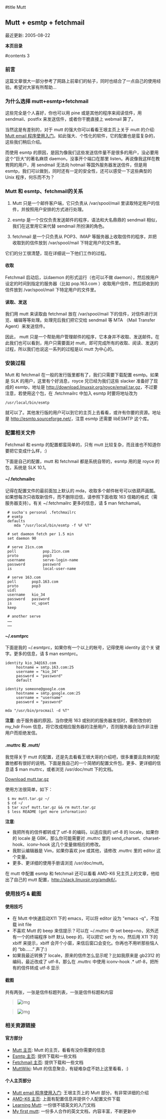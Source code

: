 
#title Mutt

## Mutt + esmtp + fetchmail

最近更新: 2005-08-22

**本页目录**

#contents 3



### 前言

这篇文章很大一部分参考了网路上前辈们的帖子，同时也结合了一点自己的使用经验。希望对大家有所帮助…



### 为什么选择 mutt+esmtp+fetchmail

这些完全是个人喜好，你也可以用 pine 或是其他的程序来阅读信件，用 sendmail、postfix 来发送信件，或者你干脆直接上 webmail 算了。

当然这是有差别的，对于 mutt 的强大你可以看看王垠主页上关于 mutt 的介绍: [Mutt email 程序使用入门](http://learn.tsinghua.edu.cn/homepage/2001315450/mutt_frame.html)。如此强大、个性化的软件，它的配置也是蛮复杂的，这些我们稍后介绍。

而使用 esmtp 的原因，是因为像我们这些发送信件量不是很多的用户，没必要用这个“巨大”的著名麻烦 daemon，没事开个端口在那里 listen。再说像我这样在教育网的用户，用 sendmail 无法向 hotmail 等国外服务器发送信件，但是用 esmtp，我们可以做到，同时还有一定的安全性，还可以感受一下这些典型的 Unix 程序，何乐而不为？



### Mutt 和 esmtp、fetchmail的关系

1. Mutt 只是一个邮件客户端，它只负责从 /var/spool/mail 里读取特定用户的信件，并按照用户安排的方式进行处理。 

2. esmtp 是一个仅仅负责发送邮件的程序，语法和大名鼎鼎的 sendmail 相似，我们在这里用它来代替 sendmail 所扮演的角色。 

3. fetchmail 是一个只负责从 POP3、IMAP 等服务器上收取信件的程序，并把收取到的信件放到 /var/spool/mail 下特定用户的文件里。 

它们的分工很清楚，现在详细说一下他们工作的过程。

#### 收取

Fetchmail 启动后，以daemon 的形式运行（也可以不做 daemon），然后按用户设定的时间到指定的服务器（比如 pop.163.com ）收取用户信件，然后把收到的 信件放到 /var/spool/mail 下特定用户的文件里。 

#### 读取、发送

我们用 mutt 来读取由 fetchmail 放在 /var/spool/mail 下的信件，对信件进行浏览、编辑等等处理。处理完后我们把它交给 sendmail 等 MTA （Mail Transfer Agent）来发送信件。 

因此， mutt 只是一个帮助用户管理邮件的程序，它本身并不收取、发送邮件。在此我们也可以看到，用户只需要面对 mutt，即可完成所有的收取、阅读、发送的过程，所以我们也说这一系列的过程是以 mutt 为中心的。 



### 安装过程

Mutt 和 fetchmail 在一般的发行版里都有了，我们只需要下载配置 esmtp。如果是 SLK 的用户，这里有个好消息，royce 兄已经为我们这些 slacker 准备好了现成的 esmtp，地址是 <http://download.linuxsir.org/royce/email.tar.gz>，不过要注意，若使用这个包，在 .fetchmailrc 中加入 esmtp 时要将地址改为
```shell
/usr/local/bin/esmtp
```
就可以了。其他发行版的用户可以到它的主页上去看看，或许有你要的资源。地址是 <http://esmtp.sourceforge.net/>，注意 esmtp 还需要 libESMTP 这个库。



### 配置相关文件

Fetchmail 和 esmtp 的配置都蛮简单的，只有 mutt 比较复杂，而且谁也不知道你要把它变成什么样，:)

下面是自己的配置，mutt 和 fetchmail 都是系统自带的，esmtp 用的是 royce 的包，系统是 SLK 10.1。

#### ~/.fetchmailrc

记得在配置文件的最前面加上默认的 mda，收取多个邮件帐号可以依葫芦画瓢。如果想每次只收取新信件，而不删除旧信，请参照下面收取 163 信箱的格式（需服务器支持）。有关 ~/.fetchmailrc 更多的信息，请 $ man fetchamail。

```source
 # sucha's personal .fetchmailrc
 # esmtp
 defaults
 	mda "/usr/local/bin/esmtp -f %F %T"

 # set daemon fetch per 1.5 min
 set daemon 90
 
 # serve 21cn.com
 poll            pop.21cn.com
 proto           pop3
 username        serve-login-name
 password        password
 is              local-user-name

 # serve 163.com 
 poll 		pop3.163.com 
 proto 		pop3
 uidl
 username 	kio_34
 password 	password
 is 		vc_upset
 keep

 # another serve
 ……
 ……
```

#### ~/.esmtprc

下面是我的 ~/.esmtprc，如果你有一个以上的帐号，记得使用 identity 这个关
键字。更多的信息，请 $ man esmtprc。

```source
identity kio_34@163.com
	 hostname = smtp.163.com:25
	 username = "kio_34"
	 password = "password"
	 default

identity someone@google.com
	 hostname = smtp.google.com:25
	 username = "username"
	 password = "password"
	 
mda "/usr/bin/procmail -d %T"
```

**注意**: 由于服务器的原因，当你使用 163 或别的的服务器发信时，需修改你的 my_hdr From 信息，将它改成相应服务器的注册用户，否则服务器会当作非注册用户而拒绝发信。

#### .muttrc 和 .mutt/

我觉得关于 mutt 的配置，还是先去看看王垠大哥的介绍吧，很多重要且具体的配置他都有很好的说明。下面是我自己的一个简陋的配置文件包，更多、更详细的信息请 $ man muttrc，或者浏览 /usr/doc/mutt 下的文档。

[Download mutt.tar.gz](doc#mutt.tar.gz)

使用方法很简单，如下：
```shell
 $ mv mutt.tar.gz ~/
 $ cd ~/
 $ tar xzvf mutt.tar.gz && rm mutt.tar.gz
 $ less README (get more information)
```

**注意**:
 - 我把所有的信件都转成了 utf-8 的编码，以适应我的 utf-8 的 locale，如果你的 locale 是 GBK，那么你可能需要对 .muttrc 里的 send_charset、charset-hook、iconv-hook 这几个变量做相应的修改。
 - 我默认编辑器是 Vim，如果你喜欢 joe 或其他，请修改 .muttrc 里的 editor 这个变量。
 - 更多、更详细的使用手册请浏览 /usr/doc/mutt。

在 mutt 中配置 esmtp 和 fetchmail 还可以看看 AMD-K6 兄主页上的文章，他给出了自己的 mutt 配置，<http://slack.linuxsir.org/amdk6/>。




### 使用技巧 & 截图


#### 使用技巧

- 在 Mutt 中快速启动X11 下的 emacs，可以将 editor 设为 "emacs -q"，不加载 init file
- 不喜欢 Mutt 的 beep 来信提示？可以在 ~/.muttrc 中 set beep=no，另外还有一个的终端程序 biff 默认 beep 的，可以把它 set 为 no，然后用 X11 下的 xbiff 来提示，xbiff 会开个小窗，来信后窗口会变化。你再也不用听那些恼人的 “bb……” 声了:)
- 如果我最近转换了 locale，原来的信件怎么显示呢？比如我原来是 gb2312 的编码，最近改成了 utf-8，那么在 .muttrc 中使用 iconv-hook .* utf-8，把所有的信件转成 utf-8 显示


#### 截图

共有两张，一张是信件标题列表，一张是信件标题和内容

>   ![img](../images/mutt_thread.jpeg)

>   ![img](../images/mutt_letter.jpeg)


### 相关资源链接


#### 官方部分

 - [Mutt 主页](http://www.mutt.org): Mutt 的主页，看看有没你需要的信息
 - [Esmtp 主页](http://esmtp.sourceforge.net/): 提供下载和一些文档
 - [Fetchmail 主页](http://catb.org/~esr/fetchmail/): 提供下载和一些文档
 - [MuttWiki](http://wiki.mutt.org/): Mutt 的信息聚合，有疑难杂症不妨上这里看看，:)

#### 个人主页部分

 - [Mutt email 程序使用入门](http://learn.tsinghua.edu.cn/homepage/2001315450/mutt_frame.html): 王垠主页上的 Mutt 部分，有非常详细的介绍
 - [AMD-K6 主页](http://slack.linuxsir.org/amdk6/): 上面有配置信息并提供个人配置文件下载
 - [Learning Mutt](http://www.ucolick.org/~lharden/learnmutt.html): 一份很不错英文的入门文档
 - [My first mutt](http://www.mutt.blackfish.org.uk/): 一份多人合作的英文文档，内容丰富，不断更新中
